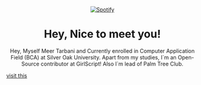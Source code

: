 &nbsp;<div align="center">
[![Spotify](https://novatorem-mauve-eight.vercel.app/api/spotify)](https://open.spotify.com/user/meertarbani)

</div>

<h1 align="center">Hey, Nice to meet you!</h1>
 
  <p align="center">Hey, Myself Meer Tarbani and Currently enrolled in Computer Application Field (BCA) at Silver Oak University. Apart from my studies, I`m an Open-Source contributor at GirlScript!
Also I`m lead of Palm Tree Club.</p>
  <a href="https://redskull.me" align="center">visit this</a>

